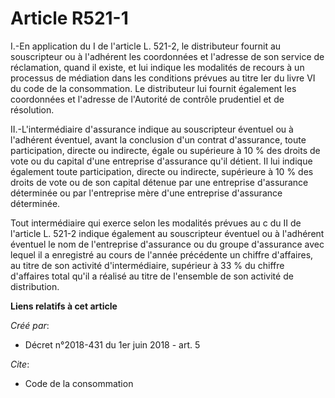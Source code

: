 # Article R521-1

I.-En application du I de l'article L. 521-2, le distributeur fournit au souscripteur ou à l'adhérent les coordonnées et
l'adresse de son service de réclamation, quand il existe, et lui indique les modalités de recours à un processus de médiation
dans les conditions prévues au titre Ier du livre VI du code de la consommation. Le distributeur lui fournit également les
coordonnées et l'adresse de l'Autorité de contrôle prudentiel et de résolution.

II.-L'intermédiaire d'assurance indique au souscripteur éventuel ou à l'adhérent éventuel, avant la conclusion d'un contrat
d'assurance, toute participation, directe ou indirecte, égale ou supérieure à 10 % des droits de vote ou du capital d'une
entreprise d'assurance qu'il détient. Il lui indique également toute participation, directe ou indirecte, supérieure à 10 %
des droits de vote ou de son capital détenue par une entreprise d'assurance déterminée ou par l'entreprise mère d'une
entreprise d'assurance déterminée.

Tout intermédiaire qui exerce selon les modalités prévues au c du II de l'article L. 521-2 indique également au souscripteur
éventuel ou à l'adhérent éventuel le nom de l'entreprise d'assurance ou du groupe d'assurance avec lequel il a enregistré au
cours de l'année précédente un chiffre d'affaires, au titre de son activité d'intermédiaire, supérieur à 33 % du chiffre
d'affaires total qu'il a réalisé au titre de l'ensemble de son activité de distribution.

**Liens relatifs à cet article**

_Créé par_:

  - Décret n°2018-431 du 1er juin 2018 - art. 5

_Cite_:

  - Code de la consommation
